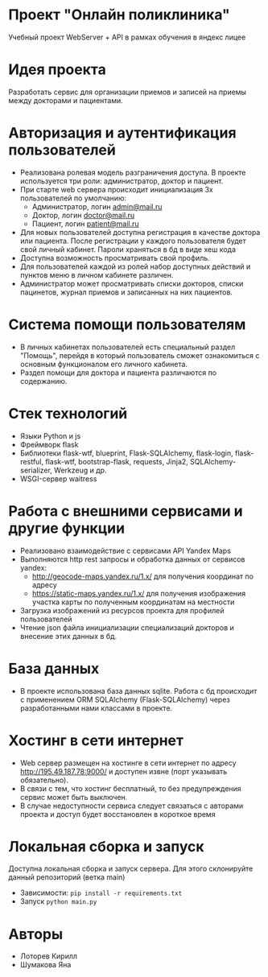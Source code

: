 # Проект "Онлайн поликлиника" 
Учебный проект WebServer + API в рамках обучения в яндекс лицее 

# Идея проекта
Разработать сервис для организации приемов и записей на приемы между докторами и пациентами. 


# Авторизация и аутентификация пользователей
* Реализована ролевая модель разграничения доступа. В проекте используется три роли: администратор, доктор и пациент.
* При старте web сервера происходит инициализация 3х пользователей по умолчанию:
  - Администратор, логин admin@mail.ru
  - Доктор, логин doctor@mail.ru
  - Пациент, логин patient@mail.ru
* Для новых пользователей доступна регистрация в качестве доктора или пациента. После регистрации у каждого пользователя будет свой личный кабинет. Пароли храняться в бд в виде хеш кода
* Доступна возможность просматривать свой профиль.
* Для пользователей каждой из ролей набор доступных действий и пунктов меню в личном кабинете различен.
* Администратор может просматривать списки докторов, списки пацинетов, журнал приемов и записанных на них пациентов.

# Система помощи пользователям
* В личных кабинетах пользователей есть специальный раздел "Помощь", перейдя в который пользователь сможет ознакомиться с основным функционалом его личного кабинета.
* Раздел помощи для доктора и пациента различаются по содержанию.

# Стек технологий
* Языки Python и js
* Фреймворк flask
* Библиотеки flask-wtf, blueprint, Flask-SQLAlchemy, flask-login, flask-restful, flask-wtf, bootstrap-flask, requests, Jinja2, SQLAlchemy-serializer, Werkzeug и др.
* WSGI-сервер waitress

# Работа с внешними сервисами и другие функции
* Реализовано взаимодействие с сервисами API Yandex Maps 
* Выполняются http rest запросы и обработка данных от сервисов yandex:
  - http://geocode-maps.yandex.ru/1.x/ для получения координат по адресу
  - https://static-maps.yandex.ru/1.x/ для получения изображения участка карты по полученным координатам на местности
* Загрузка изображений из ресурсов проекта для профилей пользователей
* Чтение json файла инициализации специализаций докторов и внесение этих данных в бд.

# База данных
* В проекте использована база данных sqlite. Работа с бд происходит с применением ORM SQLAlchemy (Flask-SQLAlchemy) через разработанными нами классами в проекте.

# Хостинг в сети интернет
* Web сервер размещен на хостинге в сети интернет по адресу http://195.49.187.78:9000/ и доступен извне (порт указывать обязательно).
* В связи с тем, что хостинг бесплатный, то без предупреждения сервис может быть выключен.
* В случае недоступности сервиса следует связаться с авторами проекта и доступ будет восстановлен в короткое время

# Локальная сборка и запуск
Доступна локальная сборка и запуск сервера. Для этого склонируйте данный репозиторий (ветка main)
* Зависимости: `pip install -r requirements.txt`
* Запуск `python main.py`

# Авторы
* Лоторев Кирилл
* Шумакова Яна
